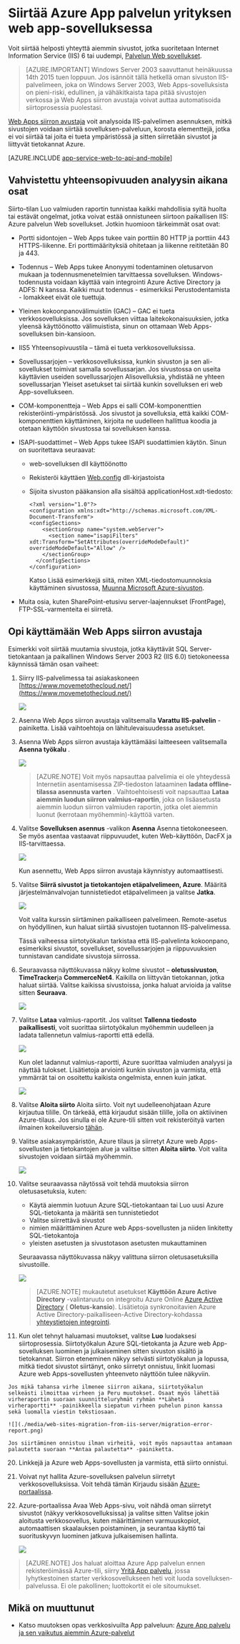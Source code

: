 <properties 
    pageTitle="Siirtää Azure App palvelun yrityksen web app-sovelluksessa" 
    description="Esitetään, kuinka voit siirtää aiemmin IIS-sivustoja nopeasti Azure palvelun Web sovellukset Web Apps siirron avustajan avulla" 
    services="app-service" 
    documentationCenter="" 
    authors="cephalin" 
    writer="cephalin" 
    manager="wpickett" 
    editor=""/>

<tags 
    ms.service="app-service" 
    ms.workload="na" 
    ms.tgt_pltfrm="na" 
    ms.devlang="na" 
    ms.topic="article" 
    ms.date="07/01/2016" 
    ms.author="cephalin"/>

# <a name="migrate-an-enterprise-web-app-to-azure-app-service"></a>Siirtää Azure App palvelun yrityksen web app-sovelluksessa

Voit siirtää helposti yhteyttä aiemmin sivustot, jotka suoritetaan Internet Information Service (IIS) 6 tai uudempi, [Palvelun Web sovellukset](http://go.microsoft.com/fwlink/?LinkId=529714). 

>[AZURE.IMPORTANT] Windows Server 2003 saavuttanut heinäkuussa 14th 2015 tuen loppuun. Jos isännöit tällä hetkellä oman sivuston IIS-palvelimeen, joka on Windows Server 2003, Web Apps-sovelluksista on pieni-riski, edullinen, ja vähäkitkaista tapa pitää sivustojen verkossa ja Web Apps siirron avustaja voivat auttaa automatisoida siirtoprosessia puolestasi. 

[Web Apps siirron avustaja](https://www.movemetothecloud.net/) voit analysoida IIS-palvelimen asennuksen, mitkä sivustojen voidaan siirtää sovelluksen-palveluun, korosta elementtejä, jotka ei voi siirtää tai joita ei tueta ympäristössä ja sitten siirretään sivustot ja liittyvät tietokannat Azure.

[AZURE.INCLUDE [app-service-web-to-api-and-mobile](../../includes/app-service-web-to-api-and-mobile.md)]

## <a name="elements-verified-during-compatibility-analysis"></a>Vahvistettu yhteensopivuuden analyysin aikana osat ##
Siirto-tilan Luo valmiuden raportin tunnistaa kaikki mahdollisia syitä huolta tai estävät ongelmat, jotka voivat estää onnistuneen siirtoon paikallisen IIS: Azure palvelun Web sovellukset. Jotkin huomioon tärkeimmät osat ovat:

-   Portti sidontojen – Web Apps tukee vain porttiin 80 HTTP ja porttiin 443 HTTPS-liikenne. Eri porttimäärityksiä ohitetaan ja liikenne reititetään 80 ja 443. 
-   Todennus – Web Apps tukee Anonyymi todentaminen oletusarvon mukaan ja todennusmenetelmien tarvittaessa sovelluksen. Windows-todennusta voidaan käyttää vain integrointi Azure Active Directory ja ADFS: N kanssa. Kaikki muut todennus - esimerkiksi Perustodentamista - lomakkeet eivät ole tuettuja. 
-   Yleinen kokoonpanovälimuistiin (GAC) – GAC ei tueta verkkosovelluksissa. Jos sovelluksen viittaa laitekokonaisuuksien, jotka yleensä käyttöönotto välimuistista, sinun on ottamaan Web Apps-sovelluksen bin-kansioon. 
-   IIS5 Yhteensopivuustila – tämä ei tueta verkkosovelluksissa. 
-   Sovellussarjojen – verkkosovelluksissa, kunkin sivuston ja sen ali-sovellukset toimivat samalla sovellussarjan. Jos sivustossa on useita käyttävien useiden sovellussarjojen Alisovelluksia, yhdistää ne yhteen sovellussarjan Yleiset asetukset tai siirtää kunkin sovelluksen eri web App-sovellukseen.
-   COM-komponentteja – Web Apps ei salli COM-komponenttien rekisteröinti-ympäristössä. Jos sivustot ja sovelluksia, että kaikki COM-komponenttien käyttäminen, kirjoita ne uudelleen hallittua koodia ja otetaan käyttöön sivustossa tai sovelluksen kanssa.
-   ISAPI-suodattimet – Web Apps tukee ISAPI suodattimien käytön. Sinun on suoritettava seuraavat:
    -   web-sovelluksen dll käyttöönotto 
    -   Rekisteröi käyttäen [Web.config](http://www.iis.net/configreference/system.webserver/isapifilters) dll-kirjastoista
    -   Sijoita sivuston pääkansion alla sisältöä applicationHost.xdt-tiedosto:

            <?xml version="1.0"?>
            <configuration xmlns:xdt="http://schemas.microsoft.com/XML-Document-Transform">
            <configSections>
                <sectionGroup name="system.webServer">
                  <section name="isapiFilters" xdt:Transform="SetAttributes(overrideModeDefault)" overrideModeDefault="Allow" />
                </sectionGroup>
              </configSections>
            </configuration>

        Katso Lisää esimerkkejä siitä, miten XML-tiedostomuunnoksia käyttäminen sivustossa, [Muunna Microsoft Azure-sivuston](http://blogs.msdn.com/b/waws/archive/2014/06/17/transform-your-microsoft-azure-web-site.aspx).

-   Muita osia, kuten SharePoint-etusivu server-laajennukset (FrontPage), FTP-SSL-varmenteita ei siirretä.

## <a name="how-to-use-the-web-apps-migration-assistant"></a>Opi käyttämään Web Apps siirron avustaja ##
Esimerkki voit siirtää muutamia sivustoja, jotka käyttävät SQL Server-tietokantaan ja paikallinen Windows Server 2003 R2 (IIS 6.0) tietokoneessa käynnissä tämän osan vaiheet:

1.  Siirry IIS-palvelimessa tai asiakaskoneen [https://www.movemetothecloud.net/](https://www.movemetothecloud.net/) 

    ![](./media/web-sites-migration-from-iis-server/migration-tool-homepage.png)

2.  Asenna Web Apps siirron avustaja valitsemalla **Varattu IIS-palvelin** -painiketta. Lisää vaihtoehtoja on lähitulevaisuudessa asetukset. 
4.  Asenna Web Apps siirron avustaja käyttämääsi laitteeseen valitsemalla **Asenna työkalu** .

    ![](./media/web-sites-migration-from-iis-server/install-page.png)

    >[AZURE.NOTE] Voit myös napsauttaa palvelimia ei ole yhteydessä Internetiin asentamisessa ZIP-tiedoston lataaminen **ladata offline-tilassa asennusta varten** . Vaihtoehtoisesti voit napsauttaa **Lataa aiemmin luodun siirron valmius-raportin**, joka on lisäasetusta aiemmin luodun siirron valmiuden raportin, jotka olet aiemmin luonut (kerrotaan myöhemmin)-käyttöä varten.

5.  Valitse **Sovelluksen asennus** -valikon **Asenna** Asenna tietokoneeseen. Se myös asentaa vastaavat riippuvuudet, kuten Web-käyttöön, DacFX ja IIS-tarvittaessa. 

    ![](./media/web-sites-migration-from-iis-server/install-progress.png)

    Kun asennettu, Web Apps siirron avustaja käynnistyy automaattisesti.
  
6.  Valitse **Siirrä sivustot ja tietokantojen etäpalvelimeen, Azure**. Määritä järjestelmänvalvojan tunnistetiedot etäpalvelimeen ja valitse **Jatka**. 

    ![](./media/web-sites-migration-from-iis-server/migrate-from-remote.png)

    Voit valita kurssin siirtäminen paikalliseen palvelimeen. Remote-asetus on hyödyllinen, kun haluat siirtää sivustojen tuotannon IIS-palvelimessa.
 
    Tässä vaiheessa siirtotyökalun tarkistaa että IIS-palvelinta kokoonpano, esimerkiksi sivustot, sovellukset, sovellussarjojen ja riippuvuuksien tunnistavan candidate sivustoja siirrossa. 

8.  Seuraavassa näyttökuvassa näkyy kolme sivustot – **oletussivuston**, **TimeTracker**ja **CommerceNet4**. Kaikilla on liittyvän tietokannan, jotka haluat siirtää. Valitse kaikissa sivustoissa, jonka haluat arvioida ja valitse sitten **Seuraava**.

    ![](./media/web-sites-migration-from-iis-server/select-migration-candidates.png)
 
9.  Valitse **Lataa** valmius-raportit. Jos valitset **Tallenna tiedosto paikallisesti**, voit suorittaa siirtotyökalun myöhemmin uudelleen ja ladata tallennetun valmius-raportti että edellä.

    ![](./media/web-sites-migration-from-iis-server/upload-readiness-report.png)
 
    Kun olet ladannut valmius-raportti, Azure suorittaa valmiuden analyysi ja näyttää tulokset. Lisätietoja arviointi kunkin sivuston ja varmista, että ymmärrät tai on osoitettu kaikista ongelmista, ennen kuin jatkat. 
 
    ![](./media/web-sites-migration-from-iis-server/readiness-assessment.png)

12. Valitse **Aloita siirto** Aloita siirto. Voit nyt uudelleenohjataan Azure kirjautua tilille. On tärkeää, että kirjaudut sisään tilille, jolla on aktiivinen Azure-tilaus. Jos sinulla ei ole Azure-tili sitten voit rekisteröityä varten ilmainen kokeiluversio [tähän](https://azure.microsoft.com/pricing/free-trial/?WT.srch=1&WT.mc_ID=SEM_). 

13. Valitse asiakasympäristön, Azure tilaus ja siirretyt Azure web Apps-sovellusten ja tietokantojen alue ja valitse sitten **Aloita siirto**. Voit valita sivustojen voidaan siirtää myöhemmin.

    ![](./media/web-sites-migration-from-iis-server/choose-tenant-account.png)

14. Valitse seuraavassa näytössä voit tehdä muutoksia siirron oletusasetuksia, kuten:

    - Käytä aiemmin luotuun Azure SQL-tietokantaan tai Luo uusi Azure SQL-tietokanta ja määritä sen tunnistetiedot
    - Valitse siirrettävä sivustot
    - nimien määrittäminen Azure web Apps-sovellusten ja niiden linkitetty SQL-tietokantoja
    - yleisten asetusten ja sivustotason asetusten mukauttaminen

    Seuraavassa näyttökuvassa näkyy valittuna siirron oletusasetuksilla sivustoille.

    ![](./media/web-sites-migration-from-iis-server/migration-settings.png)

    >[AZURE.NOTE] mukautetut asetukset **Käyttöön Azure Active Directory** -valintaruutu on integroitu Azure Online [Azure Active Directory](active-directory-whatis.md) ( **Oletus-kansio**). Lisätietoja synkronoitavien Azure Active Directory-paikalliseen-Active Directory-kohdassa [yhteystietojen integrointi](http://msdn.microsoft.com/library/jj573653).

16.  Kun olet tehnyt haluamasi muutokset, valitse **Luo** luodaksesi siirtoprosessia. Siirtotyökalun Azure SQL-tietokanta ja Azure web App-sovelluksen luominen ja julkaiseminen sitten sivuston sisältö ja tietokannat. Siirron eteneminen näkyy selvästi siirtotyökalun ja lopussa, mitkä tiedot sivustot siirtänyt, onko siirretyt onnistuu, linkit luomasi Azure web Apps-sovellusten yhteenveto näyttöön tulee näkyviin. 

    Jos mikä tahansa virhe ilmenee siirron aikana, siirtotyökalun selkeästi ilmoittaa virheen ja Peru muutokset. Osaat myös lähettää virheraportin suoraan suunnitteluryhmät ryhmän **Lähetä virheraportti** -painikkeella siepatun virheen puhelun pinon kanssa sekä luomalla viestin tekstiosaan. 

    ![](./media/web-sites-migration-from-iis-server/migration-error-report.png)

    Jos siirtäminen onnistuu ilman virheitä, voit myös napsauttaa antamaan palautetta suoraan **Antaa palautetta** -painiketta. 
 
20. Linkkejä ja Azure web Apps-sovellusten ja varmista, että siirto onnistui.

21. Voivat nyt hallita Azure-sovelluksen palvelun siirretyt verkkosovelluksissa. Voit tehdä tämän Kirjaudu sisään [Azure-portaalissa](https://portal.azure.com).

22. Azure-portaalissa Avaa Web Apps-sivu, voit nähdä oman siirretyt sivustot (näkyy verkkosovelluksissa) ja valitse sitten Valitse jokin aloitusta verkkosovellus, kuten määrittäminen varmuuskopiot, automaattisen skaalauksen poistaminen, ja seurantaa käyttö tai suorituskyvyn luominen jatkuva julkaisemisen hallinta.

    ![](./media/web-sites-migration-from-iis-server/TimeTrackerMigrated.png)

>[AZURE.NOTE] Jos haluat aloittaa Azure App palvelun ennen rekisteröimässä Azure-tili, siirry [Yritä App palvelu](http://go.microsoft.com/fwlink/?LinkId=523751), jossa lyhytkestoinen starter verkkosovellukseen heti voit luoda sovelluksen-palvelussa. Ei ole pakollinen; luottokortit ei ole sitoumukset.

## <a name="whats-changed"></a>Mikä on muuttunut
* Katso muutoksen opas verkkosivuilta App palveluun: [Azure App palvelu ja sen vaikutus aiemmin Azure-palvelut](http://go.microsoft.com/fwlink/?LinkId=529714)
 

